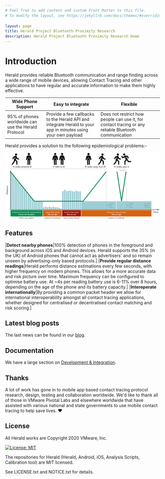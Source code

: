 ```yaml
---
# Feel free to add content and custom Front Matter to this file.
# To modify the layout, see https://jekyllrb.com/docs/themes/#overriding-theme-defaults

layout: page
title: Herald Project Bluetooth Proximity Research
description: Herald Project Bluetooth Proximity Research Home
---
```


# Introduction

Herald provides reliable Bluetooth communication and range finding across a wide range of mobile devices, allowing
Contact Tracing and other applications to have regular and accurate information to make them highly effective.

|Wide Phone Support|Easy to integrate|Flexible|
|---|---|---|
|95% of phones worldwide can use the Herald Protocol|Provide a few callbacks to the Herald API and integrate Herald to your app in minutes using your own payload|Does not restrict how people can use it, for contact tracing or any reliable Bluetooth communication|

Herald provides a solution to the following epidemiological problems:-

![Herald epidemiological solutions](/images/EstimationBenefits.png)

## Features

|<b>Detect nearby phones</b>|100% detection of phones in the foreground and background across iOS and Android devices. Herald supports the 35% (in the UK) of Android phones that cannot act as  advertisers' and so remain unseen by advertising-only based protocols.|
|<b>Provide regular distance readings</b>|Herald performs distance estimations every few seconds, with higher frequency on modern phones. This allows for a more accurate data and risk picture over time. Maximum frequency can be configured to optimise battery use. At ~4s per reading battery use is 6-11% over 8 hours, depending on the age of the phone and its battery capacity.|
|<b>Interoperate internationally</b>|By providing a common packet header we allow for international interoperability amongst all contact tracing applications, whether designed for centralised or decentralised contact matching and risk scoring.|

## Latest blog posts

The last news can be found in our [blog](./blog).

## Documentation

We have a large section on [Development & Integration](/docs).

## Thanks

A lot of work has gone in to mobile app based contact tracing protocol 
research, design, testing and collaboration worldwide. We'd like to thank 
all of those in VMware Pivotal Labs and elsewhere worldwide that have 
assisted with various national and state governments to use mobile contact 
tracing to help save lives. ❤️

## License

All Herald works are Copyright 2020 VMware, Inc.

[![License: MIT](https://img.shields.io/badge/License-MIT-yellow.svg)](https://opensource.org/licenses/MIT)

The repositories for Herald (Herald, Android, iOS, Analysis Scripts, Calibration tool) are MIT licensed.

See LICENSE.txt and NOTICE.txt for details.

